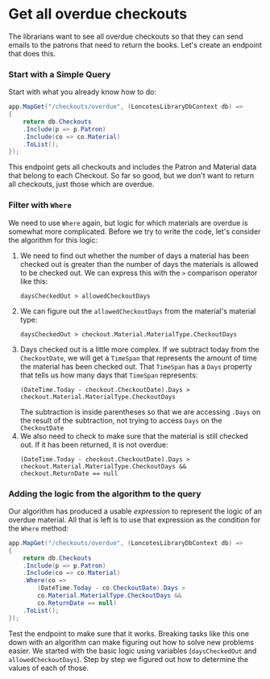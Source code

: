 # Get all overdue checkouts
The librarians want to see all overdue checkouts so that they can send emails to the patrons that need to return the books. Let's create an endpoint that does this.

### Start with a Simple Query

Start with what you already know how to do:
``` csharp
app.MapGet("/checkouts/overdue", (LoncotesLibraryDbContext db) =>
{
    return db.Checkouts
    .Include(p => p.Patron)
    .Include(co => co.Material)
    .ToList();
});
```

This endpoint gets all checkouts and includes the Patron and Material data that belong to each Checkout. So far so good, but we don't want to return all checkouts, just those which are overdue. 

### Filter with `Where`
We need to use `Where` again, but logic for which materials are overdue is somewhat more complicated. Before we try to write the code, let's consider the algorithm for this logic:
1. We need to find out whether the number of days a material has been checked out is greater than the number of days the materials is allowed to be checked out. We can express this with the `>` comparison operator like this:
    ``` 
    daysCheckedOut > allowedCheckoutDays
    ```
1. We can figure out the `allowedCheckoutDays` from the material's material type:
    ```
    daysCheckedOut > checkout.Material.MaterialType.CheckoutDays
    ```
1. Days checked out is a little more complex. If we subtract today from the `CheckoutDate`, we will get a `TimeSpan` that represents the amount of time the material has been checked out. That `TimeSpan` has a `Days` property that tells us how many days that `TimeSpan` represents:
    ``` 
    (DateTime.Today - checkout.CheckoutDate).Days > checkout.Material.MaterialType.CheckoutDays
    ```
    The subtraction is inside parentheses so that we are accessing `.Days` on the result of the subtraction, not trying to access `Days` on the `CheckoutDate`
1. We also need to check to make sure that the material is still checked out. If it has been returned, it is not overdue:
    ```
    (DateTime.Today - checkout.CheckoutDate).Days > 
    checkout.Material.MaterialType.CheckoutDays && 
    checkout.ReturnDate == null
    ```

### Adding the logic from the algorithm to the query
Our algorithm has produced a usable _expression_ to represent the logic of an overdue material. All that is left is to use that expression as the condition for the `Where` method:

``` csharp
app.MapGet("/checkouts/overdue", (LoncotesLibraryDbContext db) =>
{
    return db.Checkouts
    .Include(p => p.Patron)
    .Include(co => co.Material)
    .Where(co =>
        (DateTime.Today - co.CheckoutDate).Days > 
        co.Material.MaterialType.CheckoutDays &&
        co.ReturnDate == null)
    .ToList();
});
```

Test the endpoint to make sure that it works. Breaking tasks like this one down with an algorithm can make figuring out how to solve new problems easier. We started with the basic logic using variables (`daysCheckedOut` and `allowedCheckoutDays`). Step by step we figured out how to determine the values of each of those.

